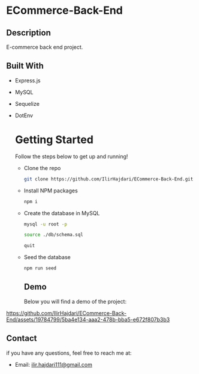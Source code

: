 # ECommerce-Back-End

## Description

E-commerce back end project.

## Built With 

- Express.js
- MySQL
- Sequelize
- DotEnv

  # Getting Started

  Follow the steps below to get up and running!

  - Clone the repo
    ```sh
    git clone https://github.com/IlirHajdari/ECommerce-Back-End.git
    ```
  - Install NPM packages
    ```sh
    npm i
    ```
  - Create the database in MySQL
    ```sh
    mysql -u root -p
    ```
    ```sh
    source ./db/schema.sql
    ```
    ```sh
    quit
    ```
  - Seed the database
    ```sh
    npm run seed
    ```

    ## Demo

    Below you will find a demo of the project:


https://github.com/IlirHajdari/ECommerce-Back-End/assets/19784799/5ba4e134-aaa2-478b-bba5-e672f807b3b3



## Contact

if you have any questions, feel free to reach me at:
- Email: ilir.hajdari111@gmail.com
    
